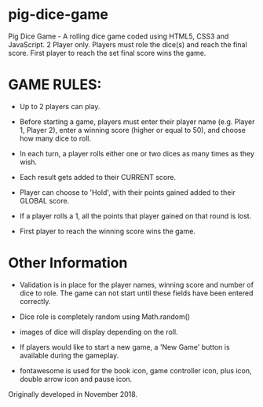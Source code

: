 # pig-dice-game
Pig Dice Game - A rolling dice game coded using HTML5, CSS3 and JavaScript. 2 Player only. Players must role the dice(s) and reach the final score. First player to reach the set final score wins the game.

# GAME RULES:

- Up to 2 players can play.

- Before starting a game, players must enter their player name (e.g. Player 1, Player 2), enter a winning score (higher or equal to 50), and choose how many dice to roll.

- In each turn, a player rolls either one or two dices as many times as they wish.

- Each result gets added to their CURRENT score.

- Player can choose to 'Hold', with their points gained added to their GLOBAL score.

- If a player rolls a 1, all the points that player gained on that round is lost.

- First player to reach the winning score wins the game.


# Other Information

- Validation is in place for the player names, winning score and number of dice to role. The game can not start until these fields have been entered correctly.

- Dice role is completely random using Math.random()

- images of dice will display depending on the roll.

- If players would like to start a new game, a 'New Game' button is available during the gameplay.

- fontawesome is used for the book icon, game controller icon, plus icon, double arrow icon and pause icon.

Originally developed in November 2018.
